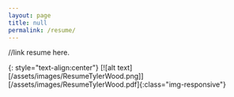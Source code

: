```yaml
---
layout: page
title: null
permalink: /resume/
---
```


//link resume here.

{: style="text-align:center"}
[![alt text][/assets/images/ResumeTylerWood.png]][/assets/images/ResumeTylerWood.pdf]{:class="img-responsive"}
